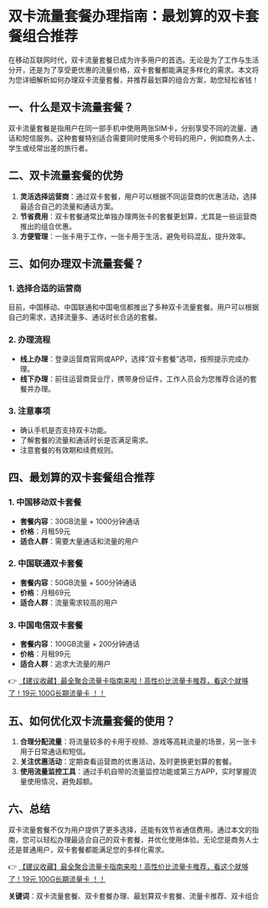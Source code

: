 # 双卡流量套餐办理指南：最划算的双卡套餐组合推荐

在移动互联网时代，双卡流量套餐已成为许多用户的首选。无论是为了工作与生活分开，还是为了享受更优惠的流量价格，双卡套餐都能满足多样化的需求。本文将为您详细解析如何办理双卡流量套餐，并推荐最划算的组合方案，助您轻松省钱！

## 一、什么是双卡流量套餐？

双卡流量套餐是指用户在同一部手机中使用两张SIM卡，分别享受不同的流量、通话和短信服务。这种套餐特别适合需要同时使用多个号码的用户，例如商务人士、学生或经常出差的旅行者。

## 二、双卡流量套餐的优势

1. **灵活选择运营商**：通过双卡套餐，用户可以根据不同运营商的优惠活动，选择最适合自己的流量和通话方案。
2. **节省费用**：双卡套餐通常比单独办理两张卡的套餐更划算，尤其是一些运营商推出的组合优惠。
3. **方便管理**：一张卡用于工作，一张卡用于生活，避免号码混乱，提升效率。

## 三、如何办理双卡流量套餐？

### 1. 选择合适的运营商
目前，中国移动、中国联通和中国电信都推出了多种双卡流量套餐。用户可以根据自己的需求，选择流量多、通话时长合适的套餐。

### 2. 办理流程
- **线上办理**：登录运营商官网或APP，选择“双卡套餐”选项，按照提示完成办理。
- **线下办理**：前往运营商营业厅，携带身份证件，工作人员会为您推荐合适的套餐并办理。

### 3. 注意事项
- 确认手机是否支持双卡功能。
- 了解套餐的流量和通话时长是否满足需求。
- 注意套餐的有效期和续费规则。

## 四、最划算的双卡套餐组合推荐

### 1. 中国移动双卡套餐
- **套餐内容**：30GB流量 + 1000分钟通话
- **价格**：月租59元
- **适合人群**：需要大量通话和流量的用户

### 2. 中国联通双卡套餐
- **套餐内容**：50GB流量 + 500分钟通话
- **价格**：月租69元
- **适合人群**：流量需求较高的用户

### 3. 中国电信双卡套餐
- **套餐内容**：100GB流量 + 200分钟通话
- **价格**：月租99元
- **适合人群**：追求大流量的用户

👉 [【建议收藏】最全聚合流量卡指南来啦！高性价比流量卡推荐，看这个就够了！19元 100G长期流量卡 ！！](https://bit.ly/Liuliangka)

## 五、如何优化双卡流量套餐的使用？

1. **合理分配流量**：将流量较多的卡用于视频、游戏等高耗流量的场景，另一张卡用于日常通话和短信。
2. **关注优惠活动**：定期查看运营商的优惠活动，及时更换更划算的套餐。
3. **使用流量监控工具**：通过手机自带的流量监控功能或第三方APP，实时掌握流量使用情况，避免超额。

## 六、总结

双卡流量套餐不仅为用户提供了更多选择，还能有效节省通信费用。通过本文的指南，您可以轻松办理最适合自己的双卡套餐，并优化使用体验。无论您是商务人士还是普通用户，双卡套餐都能满足您的多样化需求。

👉 [【建议收藏】最全聚合流量卡指南来啦！高性价比流量卡推荐，看这个就够了！19元 100G长期流量卡 ！！](https://bit.ly/Liuliangka)

**关键词**：双卡流量套餐、双卡套餐办理、最划算双卡套餐、流量卡推荐、双卡组合